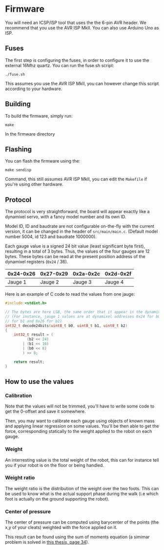 # Firmware

You will need an ICSP/ISP tool that uses the the 6-pin AVR header. We recommend
that you use the AVR ISP MkII. You can also use Arduino Uno as ISP.

## Fuses

The first step is configuring the fuses, in order to configure it to use the
external 16Mhz quartz. You can run the fuse.sh script:

    ./fuse.sh

This assumes you use the AVR ISP MkII, you can however change this script according
to your hardware.

## Building

To build the firmware, simply run:

    make

In the firmware directory

## Flashing

You can flash the firmware using the:

    make sendisp

Command, this still assumes AVR ISP MkII, you can edit the `Makefile` if you're
using other hardware.

## Protocol

The protocol is very straightforward, the board will appear exactly like a dynamixel 
servo, with a fancy model number and its own ID.

Model ID, ID and baudrate are not configurable on-the-fly with the current version, it
can be changed in the header of `src/main/main.c`. (Default model number 5004, id 123 and baudrate
1000000).

Each gauge value is a signed 24 bit value (least significant byte first), resulting in a total
of 3 bytes. Thus, the values of the four gauges are 12 bytes. These bytes can be read at the 
present position address of the dynamixel registers (``0x24`` / 36).

0x24-0x26 | 0x27-0x29 | 0x2a-0x2c | 0x2d-0x2f
-------|--------|-------|--------
Jauge 1 | Jauge 2 | Jauge 3 | Jauge 4

Here is an example of C code to read the values from one jauge:

```C
#include <stdint.h>

// The bytes are here LSB, the same order that it appear in the dynamixel
// (For instance, jauge 1 values are at dynamixel addresses 0x24 for b0, 0x25 
// for b1 and 0x26 for b2)
int32_t decode24bits(uint8_t b0, uint8_t b1, uint8_t b2)
{
    int32_t result = (
          (b2 << 24)
        | (b1 << 16)
        | (b0 << 8)
        ) >> 8;

    return result;
}
```

## How to use the values

### Calibration

Note that the values will not be trimmed, you'll have to write some code to get the 0-offset
and save it somewhere.

Then, you may want to calibrate each gauge using objects of known mass and applying linear 
regression on some values. You'll be then able to get the force, corresponding statically
to the weight applied to the robot on each gauge.

### Weight

An interresting value is the total weight of the robot, this can for instance tell you if your 
robot is on the floor or being handled.

### Weight ratio

The weight ratio is the distribution of the weight over the two foots. This can be used to know
what is the actual support phase during the walk (i.e which foot is actually on the ground supporting
the robot).

### Center of pressure

The center of pressure can be computed using barycenter of the points (the x,y of your cleats) weighted
with the force applied on it.

This result can be found using the sum of moments equation (a simimar problem is solved in [this
thesis, page 34](http://ir.library.oregonstate.edu/xmlui/bitstream/handle/1957/29797/SchaferChristopherA2005.pdf)).

